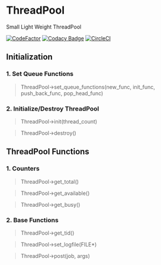 # ThreadPool
Small Light Weight ThreadPool

[![CodeFactor](https://www.codefactor.io/repository/github/khubaibumer/threadpool/badge)](https://www.codefactor.io/repository/github/khubaibumer/threadpool)
[![Codacy Badge](https://app.codacy.com/project/badge/Grade/4cbbe30fef1843929bae962f6eee8deb)](https://www.codacy.com/gh/khubaibumer/ThreadPool/dashboard?utm_source=github.com&amp;utm_medium=referral&amp;utm_content=khubaibumer/ThreadPool&amp;utm_campaign=Badge_Grade)
[![CircleCI](https://circleci.com/gh/khubaibumer/ThreadPool/tree/master.svg?style=svg)](https://circleci.com/gh/khubaibumer/ThreadPool/tree/master)

## Initialization

### 1. Set Queue Functions
> ThreadPool->set_queue_functions(new_func, init_func, push_back_func, pop_head_func)

### 2. Initialize/Destroy ThreadPool
> ThreadPool->init(thread_count)

> ThreadPool->destroy()

## ThreadPool Functions
### 1. Counters
> ThreadPool->get_total()

> ThreadPool->get_available()

> ThreadPool->get_busy()

### 2. Base Functions
> ThreadPool->get_tid() 

> ThreadPool->set_logfile(FILE*)

> ThreadPool->post(job, args)

